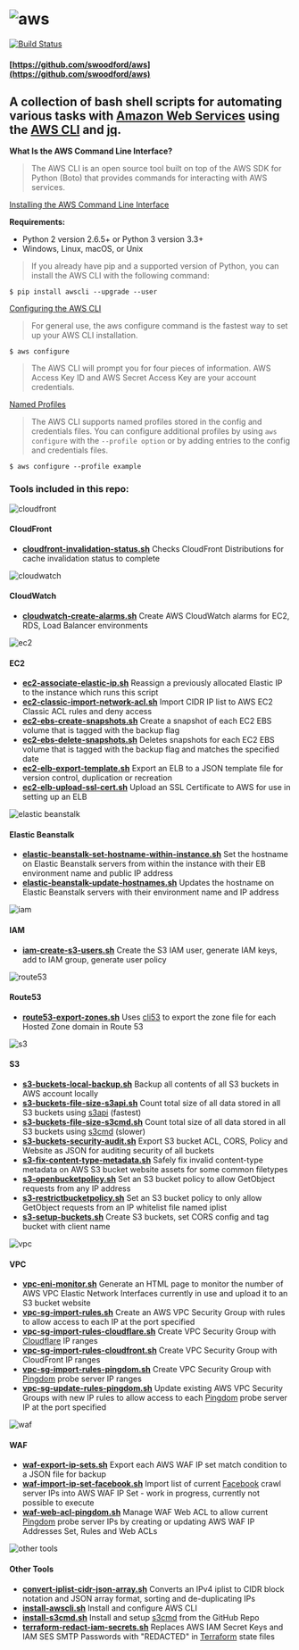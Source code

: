 # ![aws](/images/aws.png)

[![Build Status](https://travis-ci.org/swoodford/aws.svg?branch=master)](https://travis-ci.org/swoodford/aws)

#### [https://github.com/swoodford/aws](https://github.com/swoodford/aws)

## A collection of bash shell scripts for automating various tasks with [Amazon Web Services](https://aws.amazon.com/) using the [AWS CLI](https://aws.amazon.com/cli/) and [jq](https://stedolan.github.io/jq/).

**What Is the AWS Command Line Interface?**

>   The AWS CLI is an open source tool built on top of the AWS SDK for Python (Boto) that provides commands for interacting with AWS services.

[Installing the AWS Command Line Interface](https://docs.aws.amazon.com/cli/latest/userguide/installing.html)

**Requirements:**
* Python 2 version 2.6.5+ or Python 3 version 3.3+
* Windows, Linux, macOS, or Unix

>   If you already have pip and a supported version of Python, you can install the AWS CLI with the following command:

`$ pip install awscli --upgrade --user`

[Configuring the AWS CLI](https://docs.aws.amazon.com/cli/latest/userguide/cli-chap-getting-started.html)

>   For general use, the aws configure command is the fastest way to set up your AWS CLI installation.

`$ aws configure`

>   The AWS CLI will prompt you for four pieces of information. AWS Access Key ID and AWS Secret Access Key are your account credentials.

[Named Profiles](https://docs.aws.amazon.com/cli/latest/userguide/cli-multiple-profiles.html)

>   The AWS CLI supports named profiles stored in the config and credentials files. You can configure additional profiles by using `aws configure` with the `--profile option` or by adding entries to the config and credentials files.

`$ aws configure --profile example`

### Tools included in this repo:

![cloudfront](/images/cf.png)
#### CloudFront
- **[cloudfront-invalidation-status.sh](cloudfront-invalidation-status.sh)** Checks CloudFront Distributions for cache invalidation status to complete

![cloudwatch](/images/cw.png)
#### CloudWatch
- **[cloudwatch-create-alarms.sh](cloudwatch-create-alarms.sh)** Create AWS CloudWatch alarms for EC2, RDS, Load Balancer environments

![ec2](/images/ec2.png)
#### EC2
- **[ec2-associate-elastic-ip.sh](ec2-associate-elastic-ip.sh)** Reassign a previously allocated Elastic IP to the instance which runs this script
- **[ec2-classic-import-network-acl.sh](ec2-classic-import-network-acl.sh)** Import CIDR IP list to AWS EC2 Classic ACL rules and deny access
- **[ec2-ebs-create-snapshots.sh](ec2-ebs-create-snapshots.sh)** Create a snapshot of each EC2 EBS volume that is tagged with the backup flag
- **[ec2-ebs-delete-snapshots.sh](ec2-ebs-delete-snapshots.sh)** Deletes snapshots for each EC2 EBS volume that is tagged with the backup flag and matches the specified date
- **[ec2-elb-export-template.sh](ec2-elb-export-template.sh)** Export an ELB to a JSON template file for version control, duplication or recreation
- **[ec2-elb-upload-ssl-cert.sh](ec2-elb-upload-ssl-cert.sh)** Upload an SSL Certificate to AWS for use in setting up an ELB

![elastic beanstalk](/images/eb.png)
#### Elastic Beanstalk
- **[elastic-beanstalk-set-hostname-within-instance.sh](elastic-beanstalk-set-hostname-within-instance.sh)** Set the hostname on Elastic Beanstalk servers from within the instance with their EB environment name and public IP address
- **[elastic-beanstalk-update-hostnames.sh](elastic-beanstalk-update-hostnames.sh)** Updates the hostname on Elastic Beanstalk servers with their environment name and IP address

![iam](/images/iam.png)
#### IAM
- **[iam-create-s3-users.sh](iam-create-s3-users.sh)** Create the S3 IAM user, generate IAM keys, add to IAM group, generate user policy

![route53](/images/route53.png)
#### Route53
- **[route53-export-zones.sh](route53-export-zones.sh)** Uses [cli53](https://github.com/barnybug/cli53) to export the zone file for each Hosted Zone domain in Route 53

![s3](/images/s3.png)
#### S3
- **[s3-buckets-local-backup.sh](s3-buckets-local-backup.sh)** Backup all contents of all S3 buckets in AWS account locally
- **[s3-buckets-file-size-s3api.sh](s3-buckets-file-size-s3api.sh)** Count total size of all data stored in all S3 buckets using [s3api](https://docs.aws.amazon.com/cli/latest/reference/s3api/index.html) (fastest)
- **[s3-buckets-file-size-s3cmd.sh](s3-buckets-file-size-s3cmd.sh)** Count total size of all data stored in all S3 buckets using [s3cmd](https://github.com/s3tools/s3cmd) (slower)
- **[s3-buckets-security-audit.sh](s3-buckets-security-audit.sh)** Export S3 bucket ACL, CORS, Policy and Website as JSON for auditing security of all buckets
- **[s3-fix-content-type-metadata.sh](s3-fix-content-type-metadata.sh)** Safely fix invalid content-type metadata on AWS S3 bucket website assets for some common filetypes
- **[s3-openbucketpolicy.sh](s3-openbucketpolicy.sh)** Set an S3 bucket policy to allow GetObject requests from any IP address
- **[s3-restrictbucketpolicy.sh](s3-restrictbucketpolicy.sh)** Set an S3 bucket policy to only allow GetObject requests from an IP whitelist file named iplist
- **[s3-setup-buckets.sh](s3-setup-buckets.sh)** Create S3 buckets, set CORS config and tag bucket with client name

![vpc](/images/vpc.png)
#### VPC
- **[vpc-eni-monitor.sh](vpc-eni-monitor.sh)** Generate an HTML page to monitor the number of AWS VPC Elastic Network Interfaces currently in use and upload it to an S3 bucket website
- **[vpc-sg-import-rules.sh](vpc-sg-import-rules.sh)** Create an AWS VPC Security Group with rules to allow access to each IP at the port specified
- **[vpc-sg-import-rules-cloudflare.sh](vpc-sg-import-rules-cloudflare.sh)** Create VPC Security Group with [Cloudflare](https://www.cloudflare.com/) IP ranges
- **[vpc-sg-import-rules-cloudfront.sh](vpc-sg-import-rules-cloudfront.sh)** Create VPC Security Group with CloudFront IP ranges
- **[vpc-sg-import-rules-pingdom.sh](vpc-sg-import-rules-pingdom.sh)** Create VPC Security Group with [Pingdom](https://www.pingdom.com/) probe server IP ranges
- **[vpc-sg-update-rules-pingdom.sh](vpc-sg-update-rules-pingdom.sh)** Update existing AWS VPC Security Groups with new IP rules to allow access to each [Pingdom](https://www.pingdom.com/) probe server IP at the port specified

![waf](/images/waf.png)
#### WAF
- **[waf-export-ip-sets.sh](waf-export-ip-sets.sh)** Export each AWS WAF IP set match condition to a JSON file for backup
- **[waf-import-ip-set-facebook.sh](waf-import-ip-set-facebook.sh)** Import list of current [Facebook](https://www.facebook.com/) crawl server IPs into AWS WAF IP Set - work in progress, currently not possible to execute
- **[waf-web-acl-pingdom.sh](waf-web-acl-pingdom.sh)** Manage WAF Web ACL to allow current [Pingdom](https://www.pingdom.com/) probe server IPs by creating or updating AWS WAF IP Addresses Set, Rules and Web ACLs

![other tools](/images/gears.png)
#### Other Tools
- **[convert-iplist-cidr-json-array.sh](convert-iplist-cidr-json-array.sh)** Converts an IPv4 iplist to CIDR block notation and JSON array format, sorting and de-duplicating IPs
- **[install-awscli.sh](install-awscli.sh)** Install and configure AWS CLI
- **[install-s3cmd.sh](install-s3cmd.sh)** Install and setup [s3cmd](https://github.com/s3tools/s3cmd) from the GitHub Repo
- **[terraform-redact-iam-secrets.sh](terraform-redact-iam-secrets.sh)** Replaces AWS IAM Secret Keys and IAM SES SMTP Passwords with "REDACTED" in [Terraform](https://www.terraform.io/) state files



